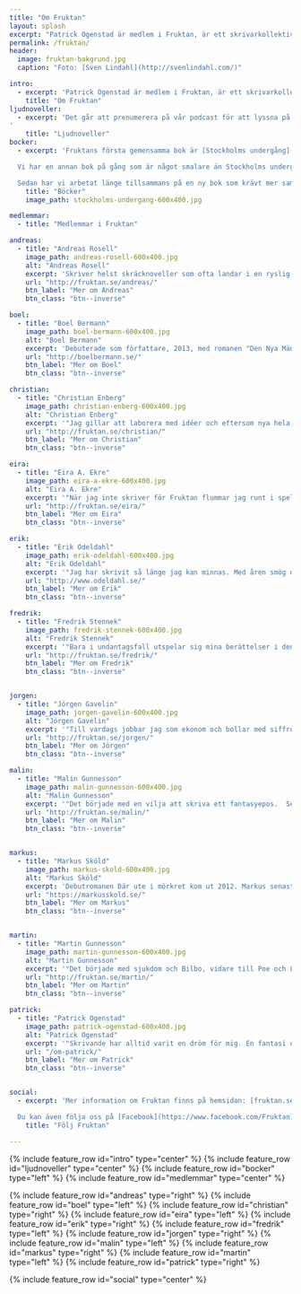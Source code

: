 ```yaml
---
title: "Om Fruktan"
layout: splash
excerpt: "Patrick Ogenstad är medlem i Fruktan, är ett skrivarkollektiv som bildades 2011. Det som binder våra medlemmar är dragningen till det fantastiska."
permalink: /fruktan/
header:
  image: fruktan-bakgrund.jpg
  caption: "Foto: [Sven Lindahl](http://svenlindahl.com/)"

intro:
  - excerpt: 'Patrick Ogenstad är medlem i Fruktan, är ett skrivarkollektiv som bildades 2011. Det som binder våra medlemmar är dragningen till det fantastiska. Starten till Fruktan var att vi ville skapa en podcast som gav ut [ljudnoveller](https://fruktan.se/podcast-noveller/). Det blev ett sätt att lära känna varandra bättre och lära oss att arbeta med gemensamma projekt. Nu  träffas vi regelbundet för att prata och skriva tillsammans. Ofta gör vi [skrivövningar](http://boelbermann.se/skrivovningar-fran-fruktan-se/) under träffarna och läser upp resultaten för varandra. Mötena är ett riktigt bra sätt att få inspiration till sitt skrivande.'
    title: "Om Fruktan"
ljudnoveller:
  - excerpt: 'Det går att prenumerera på vår podcast för att lyssna på våra ljudnoveller i [iTunes](http://itunes.apple.com/se/podcast/fruktan/id445194459), andra klienter kan prenumerera [här](http://fruktan.se/feed/podcast/). En annan möjlighet är att lyssna på oss hos [Spotify](http://open.spotify.com/artist/1zRsnMoy0ZSPPcY4WFUm4h).
'
    title: "Ljudnoveller"
bocker:
  - excerpt: 'Fruktans första gemensamma bok är [Stockholms undergång](/stockholms-undergang/), som släpptes 2014.

  Vi har en annan bok på gång som är något smalare än Stockholms undergång, men det är fortfarande fristående noveller i den.

  Sedan har vi arbetat länge tillsammans på en ny bok som krävt mer samarbete än tidigare, där vi skapat en egen miljö med gemensamma karaktärer och en värld som byggs upp mer och mer efter varje novell.'
    title: "Böcker"
    image_path: stockholms-undergang-600x400.jpg

medlemmar:
  - title: "Medlemmar i Fruktan"

andreas:
  - title: "Andreas Rosell"
    image_path: andreas-rosell-600x400.jpg
    alt: "Andreas Rosell"
    excerpt: 'Skriver helst skräcknoveller som ofta landar i en ryslig och nära framtidsvision.'
    url: "http://fruktan.se/andreas/"
    btn_label: "Mer om Andreas"
    btn_class: "btn--inverse"

boel:
  - title: "Boel Bermann"
    image_path: boel-bermann-600x400.jpg
    alt: "Boel Bermann"
    excerpt: 'Debuterade som författare, 2013, med romanen "Den Nya Människan”'
    url: "http://boelbermann.se/"
    btn_label: "Mer om Boel"
    btn_class: "btn--inverse"

christian:
  - title: "Christian Enberg"
    image_path: christian-enberg-600x400.jpg
    alt: "Christian Enberg"
    excerpt: '"Jag gillar att laborera med idéer och eftersom nya hela tiden trängs i mitt huvud tar det roliga aldrig slut."'
    url: "http://fruktan.se/christian/"
    btn_label: "Mer om Christian"
    btn_class: "btn--inverse"

eira:
  - title: "Eira A. Ekre"
    image_path: eira-a-ekre-600x400.jpg
    alt: "Eira A. Ekre"
    excerpt: '"När jag inte skriver för Fruktan flummar jag runt i spelbranschen, [analyserar techindustrin](https://modelviewculture.com/authors/eira-a-ekre), samt jobbar på egna projekt."'
    url: "http://fruktan.se/eira/"
    btn_label: "Mer om Eira"
    btn_class: "btn--inverse"

erik:
  - title: "Erik Odeldahl"
    image_path: erik-odeldahl-600x400.jpg
    alt: "Erik Odeldahl"
    excerpt: '"Jag har skrivit så länge jag kan minnas. Med åren smög det sig in mer och mer monster i texterna och hjältarna blev mindre ädla."'
    url: "http://www.odeldahl.se/"
    btn_label: "Mer om Erik"
    btn_class: "btn--inverse"

fredrik:
  - title: "Fredrik Stennek"
    image_path: fredrik-stennek-600x400.jpg
    alt: "Fredrik Stennek"
    excerpt: '"Bara i undantagsfall utspelar sig mina berättelser i den så kallade verkligheten. Då med viss dragning till radhusghettona i Stockholms förorter."'
    url: "http://fruktan.se/fredrik/"
    btn_label: "Mer om Fredrik"
    btn_class: "btn--inverse"


jorgen:
  - title: "Jörgen Gavelin"
    image_path: jorgen-gavelin-600x400.jpg
    alt: "Jörgen Gavelin"
    excerpt: '"Till vardags jobbar jag som ekonom och bollar med siffror, på kvällarna räknar jag spöken i garderoben."'
    url: "http://fruktan.se/jorgen/"
    btn_label: "Mer om Jörgen"
    btn_class: "btn--inverse"

malin:
  - title: "Malin Gunnesson"
    image_path: malin-gunnesson-600x400.jpg
    alt: "Malin Gunnesson"
    excerpt: '"Det började med en vilja att skriva ett fantasyepos.  Sedan rämnade världen och jag fann poesin. Nu samsas flera genrer i mitt huvud och några har helt eller delvis kommit ut på papper."'
    url: "http://fruktan.se/malin/"
    btn_label: "Mer om Malin"
    btn_class: "btn--inverse"


markus:
  - title: "Markus Sköld"
    image_path: markus-skold-600x400.jpg
    alt: "Markus Sköld"
    excerpt: 'Debutromanen Där ute i mörkret kom ut 2012. Markus senaste bok är Kalldrag som gavs ut i augusti 2016.'
    url: "https://markusskold.se/"
    btn_label: "Mer om Markus"
    btn_class: "btn--inverse"


martin:
  - title: "Martin Gunnesson"
    image_path: martin-gunnesson-600x400.jpg
    alt: "Martin Gunnesson"
    excerpt: '"Det började med sjukdom och Bilbo, vidare till Poe och Lovecraft,  Byron och Shelly. Nu skriver jag för Fruktans nästa projekt och på en roman."'
    url: "http://fruktan.se/martin/"
    btn_label: "Mer om Martin"
    btn_class: "btn--inverse"

patrick:
  - title: "Patrick Ogenstad"
    image_path: patrick-ogenstad-600x400.jpg
    alt: "Patrick Ogenstad"
    excerpt: '"Skrivande har alltid varit en dröm för mig. En fantasi om en annan värld som nästan finns där. Under för många år var skrivandet bara en dagdröm som levde separat från mitt andra liv. Allt ändrades när jag gick en kurs tillsammans med de andra som jag startade Fruktan med."'
    url: "/om-patrick/"
    btn_label: "Mer om Patrick"
    btn_class: "btn--inverse"


social:
  - excerpt: 'Mer information om Fruktan finns på hemsidan: [fruktan.se](http://fruktan.se/).

  Du kan även följa oss på [Facebook](https://www.facebook.com/Fruktan) eller [Twitter](https://twitter.com/FruktanSe).'
    title: "Följ Fruktan"

---
```


{% include feature_row id="intro" type="center" %}
{% include feature_row id="ljudnoveller" type="center" %}
{% include feature_row id="bocker" type="left" %}
{% include feature_row id="medlemmar" type="center" %}

{% include feature_row id="andreas" type="right" %}
{% include feature_row id="boel" type="left" %}
{% include feature_row id="christian" type="right" %}
{% include feature_row id="eira" type="left" %}
{% include feature_row id="erik" type="right" %}
{% include feature_row id="fredrik" type="left" %}
{% include feature_row id="jorgen" type="right" %}
{% include feature_row id="malin" type="left" %}
{% include feature_row id="markus" type="right" %}
{% include feature_row id="martin" type="left" %}
{% include feature_row id="patrick" type="right" %}

{% include feature_row id="social" type="center" %}
